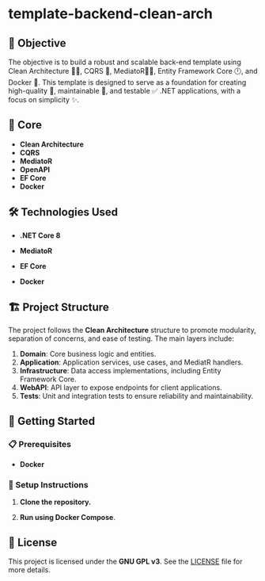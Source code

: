 # template-backend-clean-arch

## 🎯 Objective

The objective is to build a robust and scalable back-end template using Clean Architecture 🧑‍🚧, CQRS 🔢, MediatoR🧑‍🔠, Entity Framework Core 🕛, and Docker 🐳. This template is designed to serve as a foundation for creating high-quality 🌟, maintainable 🚒, and testable ✅ .NET applications, with a focus on simplicity ✨.

## 🔑 Core

- **Clean Architecture**
- **CQRS**&#x20;
- **MediatoR**
- **OpenAPI**
- **EF Core**&#x20;
- **Docker**&#x20;

## 🛠️ Technologies Used

- **.NET Core 8**
- **MediatoR**
- **EF Core**
- &#x20;

  **Docker**

## 🏗️ Project Structure

The project follows the **Clean Architecture** structure to promote modularity, separation of concerns, and ease of testing. The main layers include:

1. **Domain**: Core business logic and entities.
2. **Application**: Application services, use cases, and MediatR handlers.
3. **Infrastructure**: Data access implementations, including Entity Framework Core.
4. **WebAPI**: API layer to expose endpoints for client applications.
5. **Tests**: Unit and integration tests to ensure reliability and maintainability.

## 🚀 Getting Started

### 📋 Prerequisites

- **Docker**

### 📝 Setup Instructions

1. **Clone the repository.**

2. **Run using Docker Compose**.

## 📜 License

This project is licensed under the **GNU GPL v3**. See the [LICENSE](./LICENSE) file for more details.
